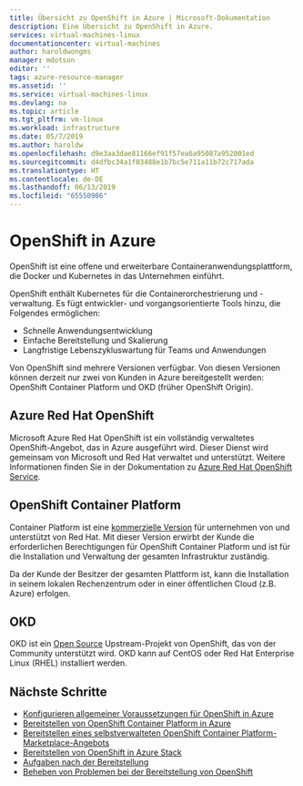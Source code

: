 ```yaml
---
title: Übersicht zu OpenShift in Azure | Microsoft-Dokumentation
description: Eine Übersicht zu OpenShift in Azure.
services: virtual-machines-linux
documentationcenter: virtual-machines
author: haroldwongms
manager: mdotson
editor: ''
tags: azure-resource-manager
ms.assetid: ''
ms.service: virtual-machines-linux
ms.devlang: na
ms.topic: article
ms.tgt_pltfrm: vm-linux
ms.workload: infrastructure
ms.date: 05/7/2019
ms.author: haroldw
ms.openlocfilehash: d9e3aa3dae81166ef91f57ea6a95087a952001ed
ms.sourcegitcommit: d4dfbc34a1f03488e1b7bc5e711a11b72c717ada
ms.translationtype: HT
ms.contentlocale: de-DE
ms.lasthandoff: 06/13/2019
ms.locfileid: "65550986"
---
```

# <a name="openshift-in-azure"></a>OpenShift in Azure

OpenShift ist eine offene und erweiterbare Containeranwendungsplattform, die Docker und Kubernetes in das Unternehmen einführt.  

OpenShift enthält Kubernetes für die Containerorchestrierung und -verwaltung. Es fügt entwickler- und vorgangsorientierte Tools hinzu, die Folgendes ermöglichen:

- Schnelle Anwendungsentwicklung
- Einfache Bereitstellung und Skalierung
- Langfristige Lebenszykluswartung für Teams und Anwendungen

Von OpenShift sind mehrere Versionen verfügbar.  Von diesen Versionen können derzeit nur zwei von Kunden in Azure bereitgestellt werden: OpenShift Container Platform und OKD (früher OpenShift Origin).

## <a name="azure-red-hat-openshift"></a>Azure Red Hat OpenShift

Microsoft Azure Red Hat OpenShift ist ein vollständig verwaltetes OpenShift-Angebot, das in Azure ausgeführt wird. Dieser Dienst wird gemeinsam von Microsoft und Red Hat verwaltet und unterstützt. Weitere Informationen finden Sie in der Dokumentation zu [Azure Red Hat OpenShift Service](https://docs.microsoft.com/azure/openshift/).

## <a name="openshift-container-platform"></a>OpenShift Container Platform

Container Platform ist eine [kommerzielle Version](https://www.openshift.com) für unternehmen von und unterstützt von Red Hat. Mit dieser Version erwirbt der Kunde die erforderlichen Berechtigungen für OpenShift Container Platform und ist für die Installation und Verwaltung der gesamten Infrastruktur zuständig.

Da der Kunde der Besitzer der gesamten Plattform ist, kann die Installation in seinem lokalen Rechenzentrum oder in einer öffentlichen Cloud (z.B. Azure) erfolgen.

## <a name="okd"></a>OKD

OKD ist ein [Open Source](https://www.okd.io/) Upstream-Projekt von OpenShift, das von der Community unterstützt wird. OKD kann auf CentOS oder Red Hat Enterprise Linux (RHEL) installiert werden.

## <a name="next-steps"></a>Nächste Schritte

- [Konfigurieren allgemeiner Voraussetzungen für OpenShift in Azure](./openshift-prerequisites.md)
- [Bereitstellen von OpenShift Container Platform in Azure](./openshift-container-platform.md)
- [Bereitstellen eines selbstverwalteten OpenShift Container Platform-Marketplace-Angebots](./openshift-marketplace-self-managed.md)
- [Bereitstellen von OpenShift in Azure Stack](./openshift-azure-stack.md)
- [Aufgaben nach der Bereitstellung](./openshift-post-deployment.md)
- [Beheben von Problemen bei der Bereitstellung von OpenShift](./openshift-troubleshooting.md)
